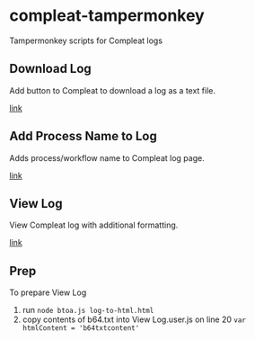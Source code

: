 # compleat-tampermonkey

Tampermonkey scripts for Compleat logs

## Download Log

Add button to Compleat to download a log as a text file.

[link](https://github.com/thambley/compleat-tampermonkey/raw/main/Download%20New%20Log.user.js)

## Add Process Name to Log

Adds process/workflow name to Compleat log page.

[link](https://github.com/thambley/compleat-tampermonkey/raw/main/Add%20Process%20Name%20to%20Log.user.js)

## View Log

View Compleat log with additional formatting.

[link](https://github.com/thambley/compleat-tampermonkey/raw/main/View%20New%20Log.user.js)

## Prep

To prepare View Log

1. run `node btoa.js log-to-html.html`
2. copy contents of b64.txt into View Log.user.js on line 20 `var htmlContent = 'b64txtcontent'`
